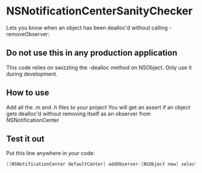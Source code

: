 # NSNotificationCenterSanityChecker
Lets you know when an object has been dealloc'd without calling -removeObserver:

## Do not use this in any production application
This code relies on swizzling the -dealloc method on NSObject. Only use it during development.

## How to use
Add all the .m and .h files to your project
You will get an assert if an object gets dealloc'd without removing itself as an observer from NSNotificationCenter

## Test it out
Put this line anywhere in your code:
```objective-c
[[NSNotificationCenter defaultCenter] addObserver:[NSObject new] selector:@selector(description) name:@"SomeNotification" object:nil];
```
